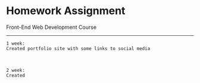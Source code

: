 # Homework Assignment

Front-End Web Development Course

---
    1 week:
    Created portfolio site with some links to social media
<br>

    2 week: 
    Created 